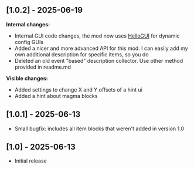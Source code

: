 
## [1.0.2] - 2025-06-19
**Internal changes:**
- Internal GUI code changes, the mod now uses [HelloGUI](https://github.com/tracystacktrace/HelloGUI) for dynamic config GUIs
- Added a nicer and more advanced API for this mod. I can easily add my own additional description for specific items, so you do
- Deleted an old event "based" description collector. Use other method provided in readme.md

**Visible changes:**
- Added settings to change X and Y offsets of a hint ui
- Added a hint about magma blocks

## [1.0.1] - 2025-06-13
- Small bugfix: includes all item blocks that weren't added in version 1.0 

## [1.0] - 2025-06-13
- Initial release